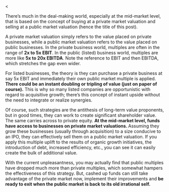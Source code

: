 <<p>There&#8217;s much in the deal-making world, especially at the mid-market level, that is based on the concept of buying at a private market valuation and selling at a public market valuation (hence the title of this post).</p><p>A private market valuation simply refers to the value placed on private businesses, while a public market valuation refers to the value placed on public businesses. In the private business world, multiples are often in the range of <strong>2x to 5x EBIT</strong>. In the public (listed) business world, multiples are more like <strong>5x to 20x EBITDA</strong>. Note the reference to EBIT and then EBITDA, which stretches the gap even wider.</p><p>For listed businesses, the theory is they can purchase a private business at say 5x EBIT and immediately their own public market multiple is applied. <strong>There could be an instant doubling or tripling of value (just on paper of course).</strong> This is why so many listed companies are opportunistic with regard to acquisitive growth; there&#8217;s this concept of instant upside without the need to integrate or realize synergies.</p><p>Of course, such strategies are the antithesis of long-term value proponents, but in good times, they can work to create significant shareholder value.  The same carries across to private equity. <strong>At the mid-market level, funds have access to businesses on private market valuations. </strong>Assuming they grow these businesses (usually through acquisition) to a size conducive to an IPO, they can effectively sell them on a public market valuation. If you apply this multiple uplift to the results of organic growth initiatives, the introduction of debt, increased efficiency, etc., you can see it can easily create the bulk of additional value.</p><p>With the current unpleasantness, you may actually find that public multiples have dropped much more than private multiples, which somewhat hampers the effectiveness of this strategy. But, cashed up funds can still take advantage of the private market now, implement their improvements and <strong>be ready to exit when the public market is back to its old irrational self.</strong></p>
